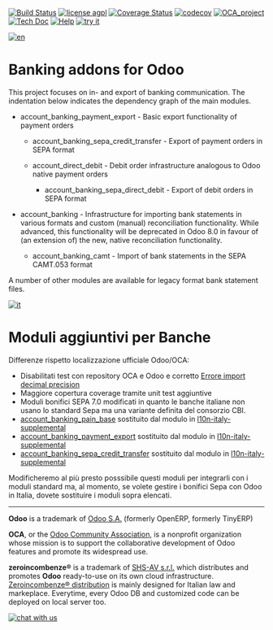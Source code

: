 [![Build Status](https://travis-ci.org/zeroincombenze/bank-payment.svg?branch=7.0)](https://travis-ci.org/zeroincombenze/bank-payment)
[![license agpl](https://img.shields.io/badge/licence-AGPL--3-blue.svg)](http://www.gnu.org/licenses/agpl-3.0.html)
[![Coverage Status](https://coveralls.io/repos/github/zeroincombenze/bank-payment/badge.svg?branch=7.0)](https://coveralls.io/github/zeroincombenze/bank-payment?branch=7.0)
[![codecov](https://codecov.io/gh/zeroincombenze/bank-payment/branch/7.0/graph/badge.svg)](https://codecov.io/gh/zeroincombenze/bank-payment/branch/7.0)
[![OCA_project](http://www.zeroincombenze.it/wp-content/uploads/ci-ct/prd/button-oca-7.svg)](https://github.com/OCA/bank-payment/tree/7.0)
[![Tech Doc](http://www.zeroincombenze.it/wp-content/uploads/ci-ct/prd/button-docs-7.svg)](http://wiki.zeroincombenze.org/en/Odoo/7.0/dev)
[![Help](http://www.zeroincombenze.it/wp-content/uploads/ci-ct/prd/button-help-7.svg)](http://wiki.zeroincombenze.org/en/Odoo/7.0/man/FI)
[![try it](http://www.zeroincombenze.it/wp-content/uploads/ci-ct/prd/button-try-it-7.svg)](http://erp7.zeroincombenze.it)


[![en](http://www.shs-av.com/wp-content/en_US.png)](http://wiki.zeroincombenze.org/it/Odoo/7.0/man)

Banking addons for Odoo
=======================

This project focuses on in- and export of banking communication. The indentation below indicates
the dependency graph of the main modules.

- account_banking_payment_export - Basic export functionality of payment orders

    - account_banking_sepa_credit_transfer - Export of payment orders in SEPA format

    - account_direct_debit - Debit order infrastructure analogous to Odoo native payment orders

        - account_banking_sepa_direct_debit - Export of debit orders in SEPA format

- account_banking - Infrastructure for importing bank statements in various formats and custom (manual)
reconciliation functionality. While advanced, this functionality will be deprecated in Odoo 8.0 in favour
of (an extension of) the new, native reconciliation functionality.

    - account_banking_camt - Import of bank statements in the SEPA CAMT.053 format

A number of other modules are available for legacy format bank statement files.


[![it](http://www.shs-av.com/wp-content/it_IT.png)](http://wiki.zeroincombenze.org/it/Odoo/7.0/man)

Moduli aggiuntivi per Banche
============================

Differenze rispetto localizzazione ufficiale Odoo/OCA:

- Disabilitati test con repository OCA e Odoo e corretto [Errore import decimal precision](https://github.com/OCA/OCB/issues/629)
- Maggiore copertura coverage tramite unit test aggiuntive
- Moduli bonifici SEPA 7.0 modificati in quanto le banche italiane non usano lo standard Sepa ma una variante definita del consorzio CBI.
- [account_banking_pain_base](https://github.com/OCA/bank-payment/tree/7.0/account_banking_pain_base) sostituito
dal modulo in [l10n-italy-supplemental](https://github.com/zeroincombenze/l10n-italy-supplemental/tree/7.0/account_banking_pain_base)
- [account_banking_payment_export](https://github.com/OCA/bank-payment/tree/7.0/account_banking_payment_export) sostituito dal modulo in [l10n-italy-supplemental](https://github.com/zeroincombenze/l10n-italy-supplemental/tree/7.0/account_banking_payment_export)
- [account_banking_sepa_credit_transfer](https://github.com/OCA/bank-payment/tree/7.0/account_banking_sepa_credit_transfer) sostituito dal modulo in [l10n-italy-supplemental](https://github.com/zeroincombenze/l10n-italy-supplemental/tree/7.0/account_banking_sepa_credit_transfer)

Modificheremo al più presto posssibile questi moduli per integrarli con i moduli standard ma, al momento, se volete gestire i bonifici Sepa con Odoo in Italia, dovete sostituire i moduli sopra elencati.


[//]: # (copyright)

----

**Odoo** is a trademark of [Odoo S.A.](https://www.odoo.com/) (formerly OpenERP, formerly TinyERP)

**OCA**, or the [Odoo Community Association](http://odoo-community.org/), is a nonprofit organization whose
mission is to support the collaborative development of Odoo features and
promote its widespread use.

**zeroincombenze®** is a trademark of [SHS-AV s.r.l.](http://www.shs-av.com/)
which distributes and promotes **Odoo** ready-to-use on its own cloud infrastructure.
[Zeroincombenze® distribution](http://wiki.zeroincombenze.org/en/Odoo)
is mainly designed for Italian law and markeplace.
Everytime, every Odoo DB and customized code can be deployed on local server too.

[//]: # (end copyright)


[![chat with us](https://www.shs-av.com/wp-content/chat_with_us.gif)](https://tawk.to/85d4f6e06e68dd4e358797643fe5ee67540e408b)
